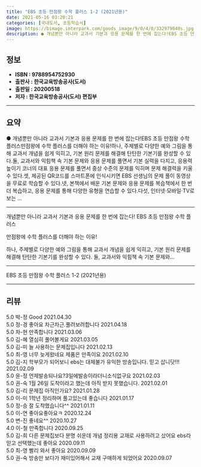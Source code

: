 ```yaml
---
title: "EBS 초등 만점왕 수학 플러스 1-2 (2021년용)"
date: 2021-05-16 03:20:21
categories: [국내도서, 초등학습서]
image: https://bimage.interpark.com/goods_image/9/0/4/0/332979040s.jpg
description: ● 개념뿐만 아니라 교과서 기본과 응용 문제를 한 번에 잡는다!EBS 초등 만점왕 수학 플러스만점왕에 수학 플러스를 더해야 하는 이유!하나, 주제별로 다양한 예와 그림을 통해 교과서 개념을 쉽게 익히고, 기본 원리 문제를 해결해 탄탄한 기본기를 완성할 수 있다.둘, 교과서와 익힘책 속
---
```


## **정보**

- **ISBN : 9788954752930**
- **출판사 : 한국교육방송공사(도서)**
- **출판일 : 20200518**
- **저자 : 한국교육방송공사(도서) 편집부**

------



## **요약**

●  개념뿐만 아니라 교과서 기본과 응용 문제를 한 번에 잡는다!EBS 초등 만점왕 수학 플러스만점왕에 수학 플러스를 더해야 하는 이유!하나, 주제별로 다양한 예와 그림을 통해 교과서 개념을 쉽게 익히고, 기본 원리 문제를 해결해 탄탄한 기본기를 완성할 수 있다.둘, 교과서와 익힘책 속 기본 문제와 응용 문제를 풀면서 기본 실력을 다지고, 응용력 높이기 코너의 대표 응용 문제를 풀면서 중상 수준의 문제를 익히며 문제 해결력을 키울 수 있다.셋, 제공된 QR코드를 스마트폰에 인식시키면 EBS 선생님의 문제 풀이 동영상을 무료로 학습할 수 있다.넷, 본책에서 배운 기본 문제와 응용 문제를 복습책에서 한 번 더 복습하고, 응용 문제를 통해 다양한 유형을 연습할 수 있다.다섯, 인터넷·모바일·TV로 보는 ...

------

개념뿐만 아니라 교과서 기본과 응용 문제를 한 번에 잡는다!
EBS 초등 만점왕 수학 플러스

만점왕에 수학 플러스를 더해야 하는 이유!

하나, 주제별로 다양한 예와 그림을 통해 교과서 개념을 쉽게 익히고, 기본 원리 문제를 해결해 탄탄한 기본기를 완성할 수 있다.
둘, 교과서와 익힘책 속 기본 문제와... 

------


EBS 초등 만점왕 수학 플러스 1-2 (2021년용) 

------


## **리뷰** 

5.0 박-정 Good 2021.04.30 <br/>5.0 정-경 좋아요 차근차근.풀려보려합니다  2021.04.18 <br/>5.0 차-현 만족합니다  2021.03.06 <br/>5.0 김-혜 열심히 풀어볼게요 2021.03.05 <br/>5.0 김-미 늘 사용하는 문제집입니다 2021.02.13 <br/>5.0 최-영 너무 늦게왔네요 제품은 만족이요 2021.02.10 <br/>5.0 김-지 학부모가 되어보니 ebs는 대체불가 유익한 방송입니다. 믿고 삽니닷!!! 2021.02.09 <br/>5.0 윤-정 언제발송되나요?3일에발송이라더니소식없구요 2021.02.03 <br/>5.0 권-숙 1월 26일 도착이라고 했는데 아직 받지 못했습니다. 2021.02.01 <br/>5.0 김-리 문제집 아직인가요?  2021.01.28 <br/>5.0 이-미 1학년 정리하며 풀고있는데 좋습니다  2021.01.17 <br/>5.0 정-승 잘 도착했습니다^^ 2021.01.11 <br/>5.0 이-연 좋아요좋아요ㅋ 2020.12.24 <br/>5.0 변-진 좋네요^^ 2020.10.27 <br/>4.0 이-철 만족합니다 2020.09.25 <br/>5.0 김-희 다른 문제집보다 분명 쉬운데 개념 정리용 교재로 사용하려고 샀어요 ebs라 믿고 선택했는데 좋아요  2020.09.11 <br/>5.0 최-영 빨리 와서 좋아요 2020.09.09 <br/>5.0 권-숙 방송만 보다가 재미있어해서 교재 구매하게 되었어요 2020.09.07 <br/>